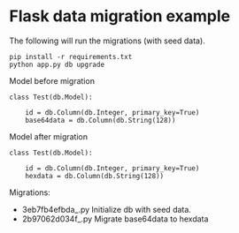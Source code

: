 # Flask data migration example

The following will run the migrations (with seed data).

    pip install -r requirements.txt
    python app.py db upgrade


Model before migration

    class Test(db.Model):

        id = db.Column(db.Integer, primary_key=True)
        base64data = db.Column(db.String(128))


Model after migration

    class Test(db.Model):

        id = db.Column(db.Integer, primary_key=True)
        hexdata = db.Column(db.String(128))


Migrations:

 * 3eb7fb4efbda_.py Initialize db with seed data.
 * 2b97062d034f_.py Migrate base64data to hexdata
